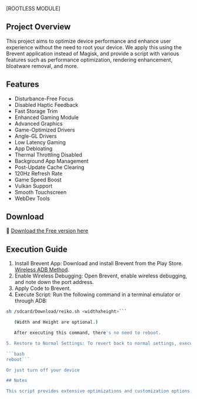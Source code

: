 [ROOTLESS MODULE]

## Project Overview

This project aims to optimize device performance and enhance user experience without the need to root your device. We apply this using the Brevent application instead of Magisk, and provide a script with various features such as performance optimization, rendering enhancement, bloatware removal, and more.

## Features

- Disturbance-Free Focus
- Disabled Haptic Feedback
- Fast Storage Trim
- Enhanced Gaming Module
- Advanced Graphics
- Game-Optimized Drivers
- Angle-GL Drivers
- Low Latency Gaming
- App Debloating
- Thermal Throttling Disabled
- Background App Management
- Post-Update Cache Clearing
- 120Hz Refresh Rate
- Game Speed Boost
- Vulkan Support
- Smooth Touchscreen
- WebDev Tools

## Download

🔗 [Download the Free version here](https://direct-link.net/1146400/rootless-module)

## Execution Guide

1. Install Brevent App: Download and install Brevent from the Play Store.
   [Wireless ADB Method](https://play.google.com/store/apps/details?id=me.piebridge.brevent).
2. Enable Wireless Debugging: Open Brevent, enable wireless debugging, and note down the port address.
3. Apply Code to Brevent.
4. Execute Script: Run the following command in a terminal emulator or through ADB:

```bash
sh /sdcard/Download/reiko.sh <widthxheight>```

   (Width and Height are optional.)

   After executing this command, there's no need to reboot.

5. Restore to Normal Settings: To revert back to normal settings, execute:

```bash
reboot```

Or just turn off your device

## Notes

This script provides extensive optimizations and customization options for your device. Current version: 1.8